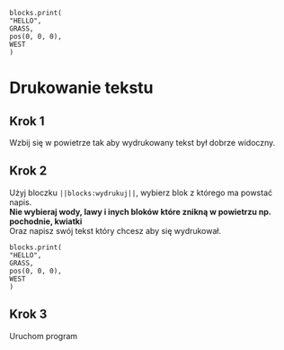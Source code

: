 ```blocks
blocks.print(
"HELLO",
GRASS,
pos(0, 0, 0),
WEST
)
```
# Drukowanie tekstu

## Krok 1
Wzbij się w powietrze tak aby wydrukowany tekst był dobrze widoczny.
## Krok 2
Użyj bloczku ``||blocks:wydrukuj||``, wybierz blok z którego ma powstać napis.<br>
**Nie wybieraj wody, lawy i inych bloków które znikną w powietrzu np. pochodnie, kwiatki**<br>
Oraz napisz swój tekst który chcesz aby się wydrukował.
```blocks
blocks.print(
"HELLO",
GRASS,
pos(0, 0, 0),
WEST
)

```
## Krok 3
Uruchom program
